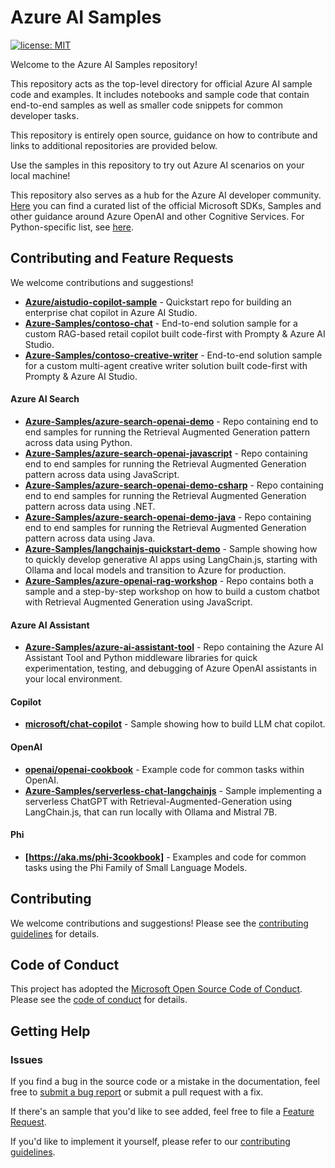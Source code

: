 
# Azure AI Samples

[![license: MIT](https://img.shields.io/badge/License-MIT-purple.svg)](LICENSE)

Welcome to the Azure AI Samples repository!

This repository acts as the top-level directory for official Azure AI sample code and examples. It includes notebooks and sample code that contain end-to-end samples as well as smaller code snippets for common developer tasks.

This repository is entirely open source, guidance on how to contribute and links to additional repositories are provided below.

Use the samples in this repository to try out Azure AI scenarios on your local machine!

This repository also serves as a hub for the Azure AI developer community. [Here](official-ai-resources-list.md) you can find a curated list of the official Microsoft SDKs, Samples and other guidance around Azure OpenAI and other Cognitive Services. For Python-specific list, see [here](official-ai-resources-list-python.md).

## Contributing and Feature Requests

We welcome contributions and suggestions!

* **[Azure/aistudio-copilot-sample]** - Quickstart repo for building an enterprise chat copilot in Azure AI Studio.
* **[Azure-Samples/contoso-chat](https://github.com/Azure-Samples/contoso-chat)** - End-to-end solution sample for a custom RAG-based retail copilot built code-first with Prompty & Azure AI Studio.
* **[Azure-Samples/contoso-creative-writer](https://github.com/Azure-Samples/contoso-creative-writer)** - End-to-end solution sample for a custom multi-agent creative writer solution built code-first with Prompty & Azure AI Studio.

#### Azure AI Search

* **[Azure-Samples/azure-search-openai-demo]** - Repo containing end to end samples for running the Retrieval
  Augmented Generation pattern across data using Python.
* **[Azure-Samples/azure-search-openai-javascript]** - Repo containing end to end samples for running the Retrieval
  Augmented Generation pattern across data using JavaScript.
* **[Azure-Samples/azure-search-openai-demo-csharp]** - Repo containing end to end samples for running the Retrieval
  Augmented Generation pattern across data using .NET.
* **[Azure-Samples/azure-search-openai-demo-java]** - Repo containing end to end samples for running the Retrieval
  Augmented Generation pattern across data using Java.
* **[Azure-Samples/langchainjs-quickstart-demo]** - Sample showing how to quickly develop generative AI apps using LangChain.js, starting with Ollama and local models and transition to Azure for production.
* **[Azure-Samples/azure-openai-rag-workshop]** - Repo contains both a sample and a step-by-step workshop on how to build a custom chatbot with Retrieval
  Augmented Generation using JavaScript.

#### Azure AI Assistant
* **[Azure-Samples/azure-ai-assistant-tool]** - Repo containing the Azure AI Assistant Tool and Python middleware libraries for quick experimentation, testing, and debugging of Azure OpenAI assistants in your local environment.

#### Copilot

* **[microsoft/chat-copilot]** - Sample showing how to build LLM chat copilot.

#### OpenAI

* **[openai/openai-cookbook]** - Example code for common tasks within OpenAI.
* **[Azure-Samples/serverless-chat-langchainjs](https://github.com/Azure-Samples/serverless-chat-langchainjs)** - Sample implementing a serverless ChatGPT with Retrieval-Augmented-Generation using LangChain.js, that can run locally with Ollama and Mistral 7B.

#### Phi 
* **[https://aka.ms/phi-3cookbook]** - Examples and code for common tasks using the Phi Family of Small Language Models.
  
## Contributing

We welcome contributions and suggestions! Please see the [contributing guidelines] for details.

## Code of Conduct

This project has adopted the [Microsoft Open Source Code of Conduct](https://opensource.microsoft.com/codeofconduct/). Please see the [code of conduct](CODE_OF_CONDUCT.md) for details.

## Getting Help

### Issues

If you find a bug in the source code or a mistake in the documentation, feel free to [submit a bug report][new issue page] or submit a pull request with a fix.


If there's an sample that you'd like to see added, feel free to file a [Feature Request][new issue page].

If you'd like to implement it yourself, please refer to our [contributing guidelines].

[Azure/aistudio-copilot-sample]: https://github.com/Azure/aistudio-copilot-sample
[Azure-Samples/azure-search-openai-demo]: https://github.com/Azure-Samples/azure-search-openai-demo
[Azure-Samples/azure-search-openai-javascript]: https://github.com/Azure-Samples/azure-search-openai-javascript
[Azure-Samples/azure-search-openai-demo-csharp]: https://github.com/Azure-Samples/azure-search-openai-demo-csharp
[Azure-Samples/azure-search-openai-demo-java]: https://github.com/Azure-Samples/azure-search-openai-demo-java
[Azure-Samples/langchainjs-quickstart-demo]: https://github.com/Azure-Samples/langchainjs-quickstart-demo
[Azure-Samples/azure-openai-rag-workshop]: https://github.com/Azure-Samples/azure-openai-rag-workshop/tree/base
[Azure-Samples/azure-ai-assistant-tool]: https://github.com/Azure-Samples/azureai-assistant-tool
[contributing guidelines]: ./CONTRIBUTING.md
[microsoft/chat-copilot]: https://github.com/microsoft/chat-copilot
[new issue page]: https://github.com/Azure-Samples/azureai-samples/issues/new/choose
[openai/openai-cookbook]: https://github.com/openai/openai-cookbook/tree/main/examples
[Azure-Samples/serverless-chat-langchainjs]: https://github.com/Azure-Samples/serverless-chat-langchainjs
